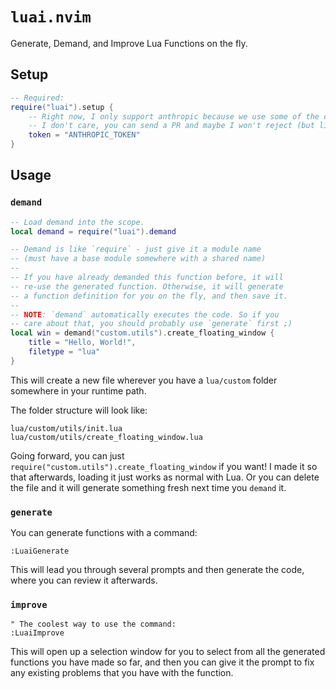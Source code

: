 # `luai.nvim`

Generate, Demand, and Improve Lua Functions on the fly.

## Setup

```lua
-- Required:
require("luai").setup {
    -- Right now, I only support anthropic because we use some of the caching stuff.
    -- I don't care, you can send a PR and maybe I won't reject (but likely will).
    token = "ANTHROPIC_TOKEN"
}
```

## Usage

### `demand`

```lua
-- Load demand into the scope.
local demand = require("luai").demand

-- Demand is like `require` - just give it a module name
-- (must have a base module somewhere with a shared name)
--
-- If you have already demanded this function before, it will
-- re-use the generated function. Otherwise, it will generate
-- a function definition for you on the fly, and then save it.
--
-- NOTE: `demand` automatically executes the code. So if you
-- care about that, you should probably use `generate` first ;)
local win = demand("custom.utils").create_floating_window {
    title = "Hello, World!",
    filetype = "lua"
}
```

This will create a new file wherever you have a `lua/custom` folder somewhere in your runtime path.

The folder structure will look like:

```
lua/custom/utils/init.lua
lua/custom/utils/create_floating_window.lua
```

Going forward, you can just `require("custom.utils").create_floating_window` if you want! I made it so that
afterwards, loading it just works as normal with Lua. Or you can delete the file and it will generate something
fresh next time you `demand` it.

### `generate`

You can generate functions with a command:

```vim
:LuaiGenerate
```

This will lead you through several prompts and then generate the code, where you can review it afterwards.

### `improve`

```vim
" The coolest way to use the command:
:LuaiImprove
```

This will open up a selection window for you to select from
all the generated functions you have made so far, and then you
can give it the prompt to fix any existing problems that you have
with the function.
